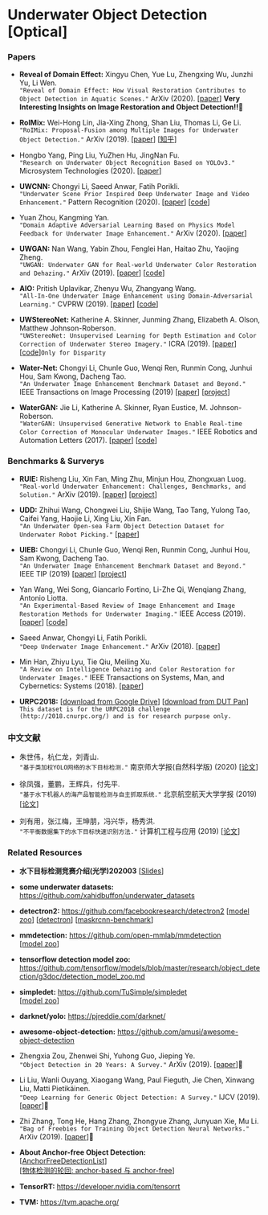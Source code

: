 # Underwater Object Detection [Optical]


### Papers
  
  * **Reveal of Domain Effect:** Xingyu Chen, Yue Lu, Zhengxing Wu, Junzhi Yu, Li Wen. <br />
  `"Reveal of Domain Effect: How Visual Restoration Contributes to Object Detection in Aquatic Scenes."`  ArXiv (2020).
  [[paper](https://arxiv.org/abs/2003.01913)] **Very Interesting Insights on Image Restoration and Object Detection!!**:star2: 
  
* **RoIMix:** Wei-Hong Lin, Jia-Xing Zhong, Shan Liu, Thomas Li, Ge Li. <br />
  `"RoIMix: Proposal-Fusion among Multiple Images for Underwater Object Detection."` ArXiv (2019).
  [[paper](https://arxiv.org/abs/1911.03029)] 
  [[知乎](https://zhuanlan.zhihu.com/p/100398417)] 
  
*  Hongbo Yang, Ping Liu, YuZhen Hu, JingNan Fu. <br />
  `"Research on Underwater Object Recognition Based on YOLOv3."` Microsystem Technologies (2020). 
  [[paper](https://link.springer.com/article/10.1007/s00542-019-04694-8)] 
  
* **UWCNN:** Chongyi Li, Saeed Anwar, Fatih Porikli. <br />
  `"Underwater Scene Prior Inspired Deep Underwater Image and Video Enhancement."` Pattern Recognition (2020).
  [[paper](https://www.sciencedirect.com/science/article/abs/pii/S0031320319303401)] 
  [[code](https://github.com/saeed-anwar/UWCNN)]   
  
* Yuan Zhou, Kangming Yan. <br />
  `"Domain Adaptive Adversarial Learning Based on Physics Model Feedback for Underwater Image Enhancement."` ArXiv (2020). 
  [[paper](https://arxiv.org/abs/2002.09315)]   
  
* **UWGAN:** Nan Wang, Yabin Zhou, Fenglei Han, Haitao Zhu, Yaojing Zheng. <br />
  `"UWGAN: Underwater GAN for Real-world Underwater Color Restoration and Dehazing."` ArXiv (2019).
  [[paper](https://arxiv.org/abs/1912.10269)] 
  [[code](https://github.com/infrontofme/UWGAN_UIE)]  
  
 * **AIO:** Pritish Uplavikar, Zhenyu Wu, Zhangyang Wang. <br /> 
   `"All-In-One Underwater Image Enhancement using Domain-Adversarial Learning."` CVPRW (2019).
   [[paper](http://openaccess.thecvf.com/content_CVPRW_2019/html/UG2_Prize_Challenge/Uplavikar_All-in-One_Underwater_Image_Enhancement_Using_Domain-Adversarial_Learning_CVPRW_2019_paper.html)]
   [[code](https://github.com/TAMU-VITA/All-In-One-Underwater-Image-Enhancement-using-Domain-Adversarial-Learning)]  
  
 * **UWStereoNet:** Katherine A. Skinner, Junming Zhang, Elizabeth A. Olson, Matthew Johnson-Roberson. <br />
  `"UWStereoNet: Unsupervised Learning for Depth Estimation and Color Correction of Underwater Stereo Imagery."` ICRA (2019).
  [[paper](https://ieeexplore.ieee.org/document/8794272)] 
  [[code](https://github.com/junming259/UWStereoNet_disparity)]`Only for Disparity`   

* **Water-Net:** Chongyi Li, Chunle Guo, Wenqi Ren, Runmin Cong, Junhui Hou, Sam Kwong, Dacheng Tao. <br />
  `"An Underwater Image Enhancement Benchmark Dataset and Beyond."` IEEE Transactions on Image Processing (2019)
  [[paper](https://arxiv.org/pdf/1901.05495.pdf)] 
  [[project](https://github.com/Li-Chongyi/Water-Net_Code)]
  
* **WaterGAN:** Jie Li, Katherine A. Skinner, Ryan Eustice, M. Johnson-Roberson. <br />
  `"WaterGAN: Unsupervised Generative Network to Enable Real-time Color Correction of Monocular Underwater Images."` IEEE Robotics and Automation Letters (2017).
  [[paper](https://arxiv.org/abs/1702.07392)] 
  [[code](https://github.com/kskin/WaterGAN)]
  
  
### Benchmarks & Surverys

* **RUIE:** Risheng Liu, Xin Fan, Ming Zhu, Minjun Hou, Zhongxuan Luog. <br />
  `"Real-world Underwater Enhancement: Challenges, Benchmarks, and Solution."` ArXiv (2019).
  [[paper](https://arxiv.org/abs/1901.05320)] 
  [[project](https://github.com/dlut-dimt/Underwater-image-enhancement-algorithms)]  
 
* **UDD:** Zhihui Wang, Chongwei Liu, Shijie Wang, Tao Tang, Yulong Tao, Caifei Yang, Haojie Li, Xing Liu, Xin Fan. <br />
  `"An Underwater Open-sea Farm Object Detection Dataset for Underwater Robot Picking."`
   [[paper](https://arxiv.org/pdf/2003.01446)] 

* **UIEB:** Chongyi Li, Chunle Guo, Wenqi Ren, Runmin Cong, Junhui Hou, Sam Kwong, Dacheng Tao. <br />
  `"An Underwater Image Enhancement Benchmark Dataset and Beyond."` IEEE TIP (2019)
  [[paper](https://arxiv.org/pdf/1901.05495.pdf)] 
  [[project](https://li-chongyi.github.io/proj_benchmark.html)]
  
* Yan Wang, Wei Song, Giancarlo Fortino, Li-Zhe Qi, Wenqiang Zhang, Antonio Liotta. <br />
  `"An Experimental-Based Review of Image Enhancement and Image Restoration Methods for Underwater Imaging."` IEEE Access (2019).
  [[paper](https://ieeexplore.ieee.org/document/8782094)] 
  [[code](https://github.com/wangyanckxx/Single-Underwater-Image-Enhancement-and-Color-Restoration)] 
  
* Saeed Anwar, Chongyi Li, Fatih Porikli. <br />
  `"Deep Underwater Image Enhancement."` ArXiv (2018).
  [[paper](https://arxiv.org/abs/1807.03528)] 
  
* Min Han, Zhiyu Lyu, Tie Qiu, Meiling Xu. <br />
  `"A Review on Intelligence Dehazing and Color Restoration for Underwater Images."` 
  IEEE Transactions on Systems, Man, and Cybernetics: Systems (2018).
  [[paper](https://ieeexplore.ieee.org/document/8267119)]   
  
* **URPC2018:** 
[[download from Google Drive](https://drive.google.com/file/d/1VSAw_rX3DAAjN0RPfns39FpIZMpGoSoh/view)]
[[download from DUT Pan](http://pan.dlut.edu.cn/share?id=3nxxp5s6amxz)] <br />
  `This dataset is for the URPC2018 challenge (http://2018.cnurpc.org/) and is for research purpose only.` 
  
  
### 中文文献

* 朱世伟，杭仁龙，刘青山. <br /> 
  `"基于类加权YOLO网络的水下目标检测."` 南京师大学报(自然科学版) (2020)
  [[论文](http://new.gb.oversea.cnki.net/KCMS/detail/32.1239.n.20200207.2118.002.html?uid=WEEvREcwSlJHSldRa1FhdXNzY2Z1Ulltc09XLytQeVJDRVUwUGxSNXkxRT0=$9A4hF_YAuvQ5obgVAqNKPCYcEjKensW4IQMovwHtwkF4VYPoHbKxJw!!&v=Mjg3MjErWnNGaXZsVjc3TEkxND1LeWZZYUxHNEhOSE1yWTlDWk9zT1l3OU16bVJuNmo1N1QzZmxxV00wQ0xMN1I3cWRa)] 

* 徐凤强，董鹏，王辉兵，付先平. <br /> 
  `"基于水下机器人的海产品智能检测与自主抓取系统."` 北京航空航天大学学报 (2019)
  [[论文](http://new.gb.oversea.cnki.net/KCMS/detail/detail.aspx?dbcode=CJFQ&dbname=CJFDLAST2020&filename=BJHK201912006&uid=WEEvREcwSlJHSldRa1FhdXNzY2Z1Ulltc09XLytQeVJDRVUwUGxSNXkxRT0=$9A4hF_YAuvQ5obgVAqNKPCYcEjKensW4IQMovwHtwkF4VYPoHbKxJw!!&v=MTIwMjIxTHV4WVM3RGgxVDNxVHJXTTFGckNVUjdxZlpPWnRGeXprVUx6UEp5ZkRaYkc0SDlqTnJZOUZZb1I4ZVg=)] 
  
* 刘有用，张江梅，王坤朋，冯兴华，杨秀洪.  
  `"不平衡数据集下的水下目标快速识别方法."` 计算机工程与应用 (2019)
   [[论文](http://kns.cnki.net/KCMS/detail/11.2127.TP.20190719.1443.018.html)]
  
### Related Resources

* **水下目标检测竞赛介绍(光学)202003**
  [[Slides](https://github.com/wangdongdut/Underwater-Object-Detection/blob/master/%E6%B0%B4%E4%B8%8B%E7%9B%AE%E6%A0%87%E6%A3%80%E6%B5%8B%E7%AB%9E%E8%B5%9B%E4%BB%8B%E7%BB%8D%EF%BC%88%E5%85%89%E5%AD%A6%EF%BC%8920200305.pdf)] 

* **some underwater datasets:** https://github.com/xahidbuffon/underwater_datasets

* **detectron2:** https://github.com/facebookresearch/detectron2 
  [[model zoo](https://github.com/facebookresearch/detectron2/blob/master/MODEL_ZOO.md)]
  [[detectron](https://github.com/facebookresearch/Detectron/)]
  [[maskrcnn-benchmark](https://github.com/facebookresearch/maskrcnn-benchmark)]

* **mmdetection:** https://github.com/open-mmlab/mmdetection <br />
  [[model zoo](https://github.com/open-mmlab/mmdetection/blob/master/docs/MODEL_ZOO.md)]
  
* **tensorflow detection model zoo:** https://github.com/tensorflow/models/blob/master/research/object_detection/g3doc/detection_model_zoo.md
  
* **simpledet:** https://github.com/TuSimple/simpledet <br />
  [[model zoo](https://github.com/TuSimple/simpledet/blob/master/MODEL_ZOO.md)]
  
* **darknet/yolo:** https://pjreddie.com/darknet/

* **awesome-object-detection:** https://github.com/amusi/awesome-object-detection

* Zhengxia Zou, Zhenwei Shi, Yuhong Guo, Jieping Ye. <br /> 
  `"Object Detection in 20 Years: A Survey."` ArXiv (2019).
  [[paper](https://arxiv.org/abs/1905.05055)]:star2:  

* Li Liu, Wanli Ouyang, Xiaogang Wang, Paul Fieguth, Jie Chen, Xinwang Liu, Matti Pietikäinen. <br /> 
  `"Deep Learning for Generic Object Detection: A Survey."` 
  IJCV (2019).
  [[paper](https://link.springer.com/article/10.1007/s11263-019-01247-4)]:star2:
  
* Zhi Zhang, Tong He, Hang Zhang, Zhongyue Zhang, Junyuan Xie, Mu Li. <br /> 
  `"Bag of Freebies for Training Object Detection Neural Networks."` 
  ArXiv (2019). [[paper](https://arxiv.org/abs/1902.04103)]:star2:
  
* **About Anchor-free Object Detection:** <br /> 
  [[AnchorFreeDetectionList](https://github.com/VCBE123/AnchorFreeDetection)] <br /> 
  [[物体检测的轮回: anchor-based 与 anchor-free](https://zhuanlan.zhihu.com/p/62372897)]
  
* **TensorRT:** https://developer.nvidia.com/tensorrt

* **TVM:** https://tvm.apache.org/
